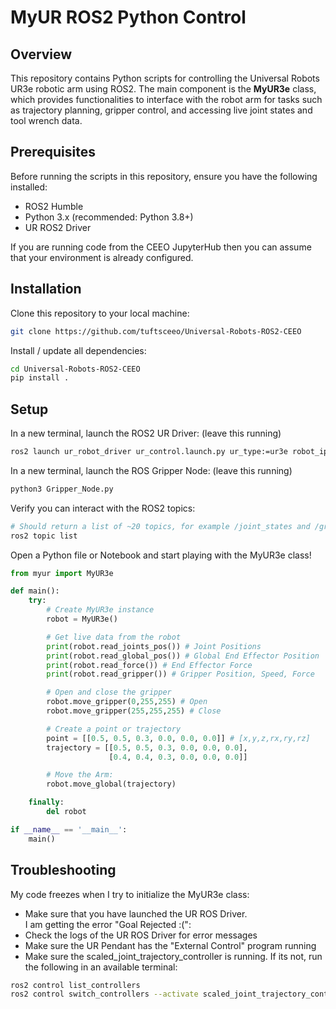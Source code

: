 # MyUR ROS2 Python Control

## Overview

This repository contains Python scripts for controlling the Universal Robots UR3e robotic arm using ROS2. The main component is the **MyUR3e** class, which provides functionalities to interface with the robot arm for tasks such as trajectory planning, gripper control, and accessing live joint states and tool wrench data.

## Prerequisites

Before running the scripts in this repository, ensure you have the following installed:

- ROS2 Humble
- Python 3.x (recommended: Python 3.8+)
- UR ROS2 Driver

If you are running code from the CEEO JupyterHub then you can assume that your environment is already configured.

## Installation

Clone this repository to your local machine:

```bash
git clone https://github.com/tuftsceeo/Universal-Robots-ROS2-CEEO
```

Install / update all dependencies:

```bash
cd Universal-Robots-ROS2-CEEO
pip install .
```

## Setup

In a new terminal, launch the ROS2 UR Driver: (leave this running)
```bash
ros2 launch ur_robot_driver ur_control.launch.py ur_type:=ur3e robot_ip:=130.64.17.5 launch_rviz:=false
```

In a new terminal, launch the ROS Gripper Node: (leave this running)
```bash
python3 Gripper_Node.py
```

Verify you can interact with the ROS2 topics:
```bash
# Should return a list of ~20 topics, for example /joint_states and /gripper/control
ros2 topic list
```

Open a Python file or Notebook and start playing with the MyUR3e class!
```python
from myur import MyUR3e

def main():
    try:
        # Create MyUR3e instance
        robot = MyUR3e()

        # Get live data from the robot
        print(robot.read_joints_pos()) # Joint Positions
        print(robot.read_global_pos()) # Global End Effector Position
        print(robot.read_force()) # End Effector Force
        print(robot.read_gripper()) # Gripper Position, Speed, Force

        # Open and close the gripper
        robot.move_gripper(0,255,255) # Open
        robot.move_gripper(255,255,255) # Close

        # Create a point or trajectory
        point = [[0.5, 0.5, 0.3, 0.0, 0.0, 0.0]] # [x,y,z,rx,ry,rz]
        trajectory = [[0.5, 0.5, 0.3, 0.0, 0.0, 0.0],
                      [0.4, 0.4, 0.3, 0.0, 0.0, 0.0]]

        # Move the Arm:
        robot.move_global(trajectory)

    finally:
        del robot

if __name__ == '__main__':
    main()
```

## Troubleshooting ##

My code freezes when I try to initialize the MyUR3e class:
  - Make sure that you have launched the UR ROS Driver.<br/>
I am getting the error "Goal Rejected :(":
  - Check the logs of the UR ROS Driver for error messages
  - Make sure the UR Pendant has the "External Control" program running
  - Make sure the scaled_joint_trajectory_controller is running. If its not, run the following in an available terminal:
```bash
ros2 control list_controllers
ros2 control switch_controllers --activate scaled_joint_trajectory_controller
```
